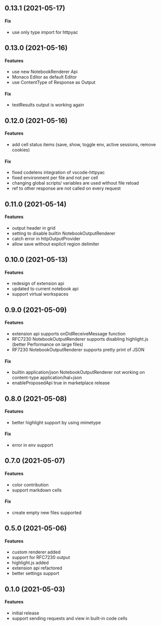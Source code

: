 ## 0.13.1 (2021-05-17)

#### Fix
* use only type import for httpyac
## 0.13.0 (2021-05-16)

#### Features
* use new NotebookRenderer Api
* Monaco Editor as default Editor
* use ContentType of Response as Output

#### Fix
* testResults output is working again

## 0.12.0 (2021-05-16)

#### Features
* add cell status items (save, show, toggle env, active sessions, remove cookies)

#### Fix

* fixed codelens integration of vscode-httpyac
* fixed environment per file and not per cell
* changing global scripts/ variables are used without file reload
* ref to other response are not called on every request

## 0.11.0 (2021-05-14)

#### Features
* output header in grid
* setting to disable builtin NotebookOutputRenderer
* catch error in httpOutputProvider
* allow save without explicit region delimiter

## 0.10.0 (2021-05-13)

#### Features
* redesign of extension api
* updated to current notebook api
* support virtual workspaces

## 0.9.0 (2021-05-09)

#### Features
* extension api supports onDidReceiveMessage function
* RFC7230 NotebookOutputRenderer supports disabling highlight.js (better Performance on large files)
* RF7230 NotebookOutputRenderer supports pretty print of JSON

#### Fix
* builtin application/json NotebookOutputRenderer not working on content-type application/hal+json
* enableProposedApi true in marketplace release
## 0.8.0 (2021-05-08)

#### Features
* better highlight support by using mimetype

#### Fix
* error in env support

## 0.7.0 (2021-05-07)

#### Features
* color contribution
* support markdown cells

#### Fix
* create empty new files supported

## 0.5.0 (2021-05-06)

#### Features
* custom renderer added
* support for RFC7230 output
* highlight.js added
* extension api refactored
* better settings support

## 0.1.0 (2021-05-03)

#### Features
* initial release
* support sending requests and view in built-in code cells
